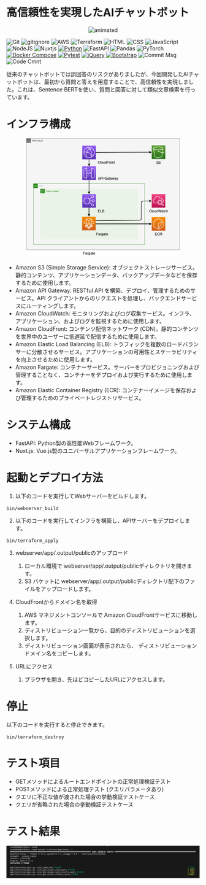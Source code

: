 # 高信頼性を実現したAIチャットボット

<p align="center">
  <img src="sources/qanda.gif" alt="animated" width="400">
</p>

![Git](https://img.shields.io/badge/GIT-E44C30?logo=git&logoColor=white)
![gitignore](https://img.shields.io/badge/gitignore%20io-204ECF?logo=gitignoredotio&logoColor=white)
![AWS](https://img.shields.io/badge/AWS-%23FF9900.svg?logo=amazon-aws&logoColor=white)
![Terraform](https://img.shields.io/badge/terraform-%235835CC.svg?logo=terraform&logoColor=white)
![HTML](https://img.shields.io/badge/HTML5-E34F26?logo=html5&logoColor=white)
![CSS](https://img.shields.io/badge/CSS3-1572B6?logo=css3&logoColor=white)
![JavaScript](https://img.shields.io/badge/JavaScript-323330?logo=javascript&logoColor=F7DF1E)
![NodeJS](https://img.shields.io/badge/node.js-6DA55F?logo=node.js&logoColor=white)
![Nuxtjs](https://img.shields.io/badge/Nuxt-3.11.2-blue.svg?logo=nuxtdotjs&logoColor=#00DC82)
[![Python](https://img.shields.io/badge/Python-3.12-blue.svg?logo=python&logoColor=blue)](https://www.python.org/)
![FastAPI](https://img.shields.io/badge/FastAPI-0.68-blue.svg?logo=fastapi)
![Pandas](https://img.shields.io/badge/pandas-2.2.2-blue.svg?logo=pandas&logoColor=white)
![PyTorch](https://img.shields.io/badge/PyTorch-2.2.2-blue.svg?logo=PyTorch&logoColor=white)
[![Docker Compose](https://img.shields.io/badge/Docker%20Compose-v3-blue.svg)](https://docs.docker.com/compose/)
[![Pytest](https://img.shields.io/badge/pytest-8.1.1-blue.svg)](https://pytest.org/)
[![jQuery](https://img.shields.io/badge/jQuery-3.7.1-blue.svg?logo=jquery&logoColor=white)](https://jquery.com/)
[![Bootstrap](https://img.shields.io/badge/Bootstrap-5.3-blue.svg?logo=bootstrap&logoColor=white)](https://getbootstrap.com/)
![Commit Msg](https://img.shields.io/badge/Commit%20message-Eg-brightgreen.svg)
![Code Cmnt](https://img.shields.io/badge/code%20comment-Ja-brightgreen.svg)


従来のチャットボットでは誤回答のリスクがありましたが、今回開発したAIチャットボットは、最初から質問と答えを用意することで、高信頼性を実現しました。これは、Sentence BERTを使い、質問と回答に対して類似文章検索を行っています。

# インフラ構成

<p align="center">
  <img src="sources/aws.png" alt="animated" width="400">
</p>

+ Amazon S3 (Simple Storage Service): オブジェクトストレージサービス。静的コンテンツ、アプリケーションデータ、バックアップデータなどを保存するために使用します。
+ Amazon API Gateway: RESTful API を構築、デプロイ、管理するためのサービス。API クライアントからのリクエストを処理し、バックエンドサービスにルーティングします。
+ Amazon CloudWatch: モニタリングおよびログ収集サービス。インフラ、アプリケーション、およびログを監視するために使用します。
+ Amazon CloudFront: コンテンツ配信ネットワーク (CDN)。静的コンテンツを世界中のユーザーに低遅延で配信するために使用します。
+ Amazon Elastic Load Balancing (ELB): トラフィックを複数のロードバランサーに分散させるサービス。アプリケーションの可用性とスケーラビリティを向上させるために使用します。
+ Amazon Fargate: コンテナーサービス。サーバーをプロビジョニングおよび管理することなく、コンテナーをデプロイおよび実行するために使用します。
+ Amazon Elastic Container Registry (ECR): コンテナーイメージを保存および管理するためのプライベートレジストリサービス。

# システム構成
+ FastAPI: Python製の高性能Webフレームワーク。
+ Nuxt.js: Vue.js製のユニバーサルアプリケーションフレームワーク。

# 起動とデプロイ方法
1. 以下のコードを実行してWebサーバーをビルドします。
```
bin/webserver_build
```

2. 以下のコードを実行してインフラを構築し、APIサーバーをデプロイします。
```
bin/terraform_apply
```

3. webserver/app/.output/publicのアップロード
    1. ローカル環境で webserver/app/.output/publicディレクトリを開きます。
    2. S3 バケットに webserver/app/.output/publicディレクトリ配下のファイルをアップロードします。

4. CloudFrontからドメイン名を取得
    1. AWS マネジメントコンソールで Amazon CloudFrontサービスに移動します。
    2. ディストリビューション一覧から、目的のディストリビューションを選択します。
    3. ディストリビューション画面が表示されたら、 ディストリビューションドメイン名をコピーします。
5. URLにアクセス
    1. ブラウザを開き、先ほどコピーしたURLにアクセスします。

# 停止
以下のコードを実行すると停止できます。
```
bin/terraform_destroy
```

# テスト項目
+ GETメソッドによるルートエンドポイントの正常処理検証テスト
+ POSTメソッドによる正常処理テスト (クエリパラメータあり)
+ クエリに不正な値が渡された場合の挙動検証テストケース
+ クエリが省略された場合の挙動検証テストケース

# テスト結果

<p align="center">
  <img src="sources/test.png" alt="animated">
</p>

















